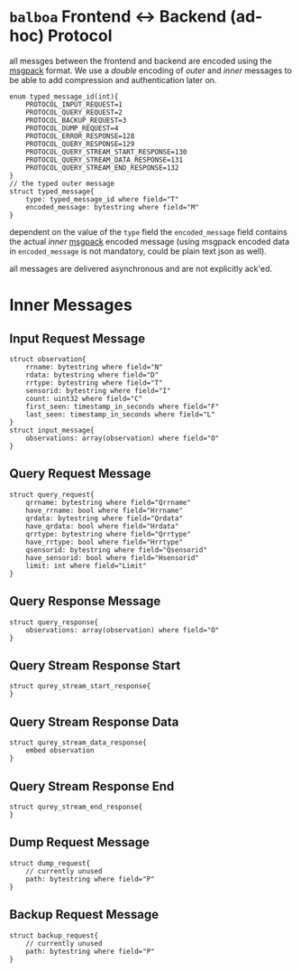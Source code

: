 
# `balboa` Frontend <-> Backend (ad-hoc) Protocol

all messges between the frontend and backend are encoded using the [msgpack][1]
format. We use a *double* encoding of *outer* and *inner* messages to be
able to add compression and authentication later on.

```
enum typed_message_id(int){
    PROTOCOL_INPUT_REQUEST=1
    PROTOCOL_QUERY_REQUEST=2
    PROTOCOL_BACKUP_REQUEST=3
    PROTOCOL_DUMP_REQUEST=4
    PROTOCOL_ERROR_RESPONSE=128
    PROTOCOL_QUERY_RESPONSE=129
    PROTOCOL_QUERY_STREAM_START_RESPONSE=130
    PROTOCOL_QUERY_STREAM_DATA_RESPONSE=131
    PROTOCOL_QUERY_STREAM_END_RESPONSE=132
}
// the typed outer message
struct typed_message{
    type: typed_message_id where field="T"
    encoded_message: bytestring where field="M"
}
```

dependent on the value of the `type` field the `encoded_message` field contains
the actual *inner* [msgpack][1] encoded message (using msgpack encoded data in
`encoded_message` is not mandatory, could be plain text json as well).

all messages are delivered asynchronous and are not explicitly ack'ed.

[1]: https://msgpack.org/

# Inner Messages

## Input Request Message

```
struct observation{
    rrname: bytestring where field="N"
    rdata: bytestring where field="D"
    rrtype: bytestring where field="T"
    sensorid: bytestring where field="I"
    count: uint32 where field="C"
    first_seen: timestamp_in_seconds where field="F"
    last_seen: timestamp_in_seconds where field="L"
}
struct input_message{
    observations: array(observation) where field="O"
}
```

## Query Request Message

```
struct query_request{
    qrrname: bytestring where field="Qrrname"
    have_rrname: bool where field="Hrrname"
    qrdata: bytestring where field="Qrdata"
    have_qrdata: bool where field="Hrdata"
    qrrtype: bytestring where field="Qrrtype"
    have_rrtype: bool where field="Hrrtype"
    qsensorid: bytestring where field="Qsensorid"
    have_sensorid: bool where field="Hsensorid"
    limit: int where field="Limit"
}
```

## Query Response Message

```
struct query_response{
    observations: array(observation) where field="O"
}
```

## Query Stream Response Start

```
struct qurey_stream_start_response{
}
```

## Query Stream Response Data

```
struct qurey_stream_data_response{
    embed observation
}
```

## Query Stream Response End

```
struct qurey_stream_end_response{
}
```

## Dump Request Message

```
struct dump_request{
    // currently unused
    path: bytestring where field="P"
}
```

## Backup Request Message

```
struct backup_request{
    // currently unused
    path: bytestring where field="P"
}
```
